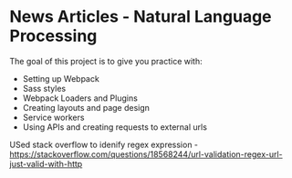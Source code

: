 # News Articles - Natural Language Processing

The goal of this project is to give you practice with:

- Setting up Webpack
- Sass styles
- Webpack Loaders and Plugins
- Creating layouts and page design
- Service workers
- Using APIs and creating requests to external urls

USed stack overflow to idenify regex expression - https://stackoverflow.com/questions/18568244/url-validation-regex-url-just-valid-with-http
